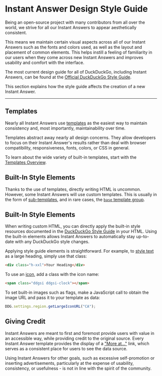 # Instant Answer Design Style Guide

Being an open-source project with many contributors from all over the world, we strive for all our Instant Answers to appear aesthetically consistent. 

This means we maintain certain visual aspects across all of our Instant Answers such as the fonts and colors used, as well as the layout and placement of common elements. This helps instill a feeling of familiarity in our users when they come across new Instant Answers and improves usability and comfort with the interface.

The most current design guide for all of DuckDuckGo, including Instant Answers, can be found at the [Official DuckDuckGo Style Guide](https://duckduckgo.com/styleguide).

This section explains how the style guide affects the creation of a new Instant Answer.

---

## Templates

Nearly all Instant Answers use [templates](https://duck.co/duckduckhack/templates_overview) as the easiest way to maintain consistency and, most importantly, maintainability over time.

Templates abstract away nearly all design concerns. They allow developers to focus on their Instant Answer's results rather than deal with browser compatibility, responsiveness, fonts, colors, or CSS in general.

To learn about the wide variety of built-in templates, start with the [Templates Overview](https://duck.co/duckduckhack/templates_overview).

## Built-In Style Elements

Thanks to the use of templates, directly writing HTML is uncommon. However, some Instant Answers will use custom templates. This is usually in the form of [sub-templates](https://duck.co/duckduckhack/templates_overview), and in rare cases, the [`base` template group](https://duck.co/duckduckhack/template_groups#base-template-group).

## Built-In Style Elements

When writing custom HTML, you can directly apply the built-in style resources documented in the [DuckDuckGo Style Guide](https://duckduckgo.com/styleguide) in your HTML. Using the built-in elements allows Instant Answers to automatically stay up-to-date with any DuckDuckGo style changes.

Applying style guide elements is straightforward. For example, to [style text](https://duckduckgo.com/styleguide#txt-n-color) as a large heading, simply use that class: 

```html
<div class="h-xxl">Your Heading</div>
```

To use an [icon](https://duckduckgo.com/styleguide#icons), add a class with the icon name:

```html
<span class="ddgsi ddgsi-clock"></span>
```

To set built-in images such as flags, make a JavaScript call to obtain the image URL and pass it to your template as data:

```javascript
DDG.settings.region.getLargeIconURL("CA");
```

## Giving Credit

Instant Answers are meant to first and foremost provide users with value in an accessible way, while providing credit to the original source. Every Instant Answer template provides the display of a ["More at..."](https://duck.co/duckduckhack/display_reference#codemetacode-emobjectem-required) link, which serves as a consistent place for users to see the data source.

Using Instant Answers for other goals, such as excessive self-promotion or inserting advertisements, particularly at the expense of usability, consistency, or usefulness - is not in line with the spirit of the community.
